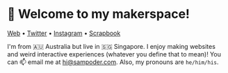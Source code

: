 <h1 align="left">👋 Welcome to my makerspace!</h3>

<p align="left">
  <a href="https://sampoder.com">Web</a> •
  <a href="https://twitter.com/sam_poder">Twitter</a> •
  <a href="https://instagram.com/sam_poder">Instagram</a> •
  <a href="https://scrapbook.hackclub.com/sampoder">Scrapbook</a>
</p>
  
 I'm from 🇦🇺 Australia but live in 🇸🇬 Singapore. I enjoy making websites and weird interactive experiences (whatever you define that to mean)! You can 📫 email me at [hi@sampoder.com](mailto:hi@sampoder.com). Also, my pronouns are `he/him/his`.
